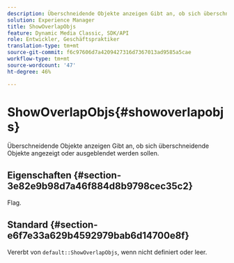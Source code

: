 ```yaml
---
description: Überschneidende Objekte anzeigen Gibt an, ob sich überschneidende Objekte angezeigt oder ausgeblendet werden sollen.
solution: Experience Manager
title: ShowOverlapObjs
feature: Dynamic Media Classic, SDK/API
role: Entwickler, Geschäftspraktiker
translation-type: tm+mt
source-git-commit: f6c97606d7a4209427316d7367013ad9585a5cae
workflow-type: tm+mt
source-wordcount: '47'
ht-degree: 46%

---
```



# ShowOverlapObjs{#showoverlapobjs}

Überschneidende Objekte anzeigen Gibt an, ob sich überschneidende Objekte angezeigt oder ausgeblendet werden sollen.

## Eigenschaften {#section-3e82e9b98d7a46f884d8b9798cec35c2}

Flag.

## Standard {#section-e6f7e33a629b4592979bab6d14700e8f}

Vererbt von `default::ShowOverlapObjs`, wenn nicht definiert oder leer.
